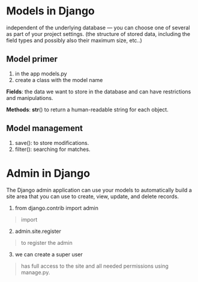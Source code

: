 # Models in Django
independent of the underlying database — you can choose one of several as part of your project settings. (the structure of stored data, including the field types and possibly also their maximum size, etc..)

## Model primer
1. in the app models.py
2. create a class with the model name

**Fields**: the data we want to store in the database and can have restrictions and manipulations.

**Methods**: __str__() to return a human-readable string for each object. 

## Model management
1. save(): to store modifications.
2. filter(): searching for matches.

# Admin in Django
The Django admin application can use your models to automatically build a site area that you can use to create, view, update, and delete records.

1. from django.contrib import admin  
> import
2. admin.site.register  
> to register the admin
3. we can create a super user
> has full access to the site and all needed permissions using manage.py.

